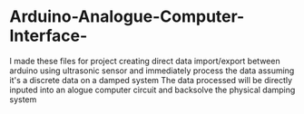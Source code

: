 # Arduino-Analogue-Computer-Interface-
I made these files for project creating direct data import/export between arduino using ultrasonic sensor and immediately process the data assuming it's a discrete data on a damped system
The data processed will be directly inputed into an alogue computer circuit and backsolve the physical damping system 
